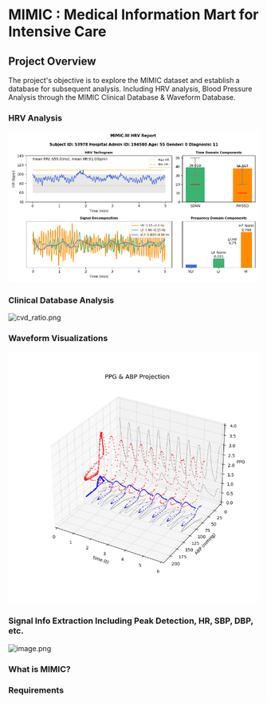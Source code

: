 # MIMIC : Medical Information Mart for Intensive Care

## Project Overview
The project's objective is to explore the MIMIC dataset and establish a database for subsequent analysis.
Including HRV analysis, Blood Pressure Analysis through the MIMIC Clinical Database & Waveform Database.
### HRV Analysis
![Subject ID: 53978 Hospital Admin ID: 194580 Age: 55 Gender: 0 Diagnosis: 11.png](img%2FSubject%20ID%3A%2053978%20Hospital%20Admin%20ID%3A%20194580%20Age%3A%2055%20Gender%3A%200%20Diagnosis%3A%2011.png)
### Clinical Database Analysis
![cvd_ratio.png](..%2F..%2FDesktop%2Fcvd_ratio.png)
### Waveform Visualizations
![image7.png](img%2Fimage7.png)
### Signal Info Extraction Including Peak Detection, HR, SBP, DBP, etc.
![image.png](..%2F..%2FDesktop%2Fgithubimg%2Fimage.png)

### What is MIMIC?
### Requirements
